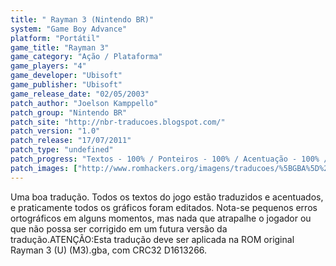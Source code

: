 ```yaml
---
title: " Rayman 3 (Nintendo BR)"
system: "Game Boy Advance"
platform: "Portátil"
game_title: "Rayman 3"
game_category: "Ação / Plataforma"
game_players: "4"
game_developer: "Ubisoft"
game_publisher: "Ubisoft"
game_release_date: "02/05/2003"
patch_author: "Joelson Kamppello"
patch_group: "Nintendo BR"
patch_site: "http://nbr-traducoes.blogspot.com/"
patch_version: "1.0"
patch_release: "17/07/2011"
patch_type: "undefined"
patch_progress: "Textos - 100% / Ponteiros - 100% / Acentuação - 100% / Gráficos - 95% / Revisão - 100%"
patch_images: ["http://www.romhackers.org/imagens/traducoes/%5BGBA%5D%20Rayman%203%20-%20Nintendo%20BR%20-%201.png","http://www.romhackers.org/imagens/traducoes/%5BGBA%5D%20Rayman%203%20-%20Nintendo%20BR%20-%202.png","http://www.romhackers.org/imagens/traducoes/%5BGBA%5D%20Rayman%203%20-%20Nintendo%20BR%20-%203.png"]
---
```

Uma boa tradução. Todos os textos do jogo estão traduzidos e acentuados, e praticamente todos os gráficos foram editados. Nota-se pequenos erros ortográficos em alguns momentos, mas nada que atrapalhe o jogador ou que não possa ser corrigido em um futura versão da tradução.ATENÇÃO:Esta tradução deve ser aplicada na ROM original Rayman 3 (U) (M3).gba, com CRC32 D1613266.